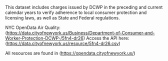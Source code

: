 This dataset includes charges issued by DCWP in the preceding and current calendar years to verify adherence to local consumer protection and licensing laws, as well as State and Federal regulations.

NYC OpenData Air Quality: (https://data.cityofnewyork.us/Business/Department-of-Consumer-and-Worker-Protection-DCWP-/5fn4-dr26)
Access the API here: (https://data.cityofnewyork.us/resource/5fn4-dr26.csv)


All resources are found in (https://opendata.cityofnewyork.us/)
